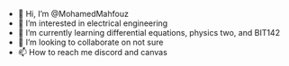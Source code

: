 - 👋 Hi, I’m @MohamedMahfouz
- 👀 I’m interested in electrical engineering
- 🌱 I’m currently learning differential equations, physics two, and BIT142 
- 💞️ I’m looking to collaborate on not sure
- 📫 How to reach me discord and canvas

<!---
MohamedMahfouz/MohamedMahfouz is a ✨ special ✨ repository because its `README.md` (this file) appears on your GitHub profile.
You can click the Preview link to take a look at your changes.
--->
